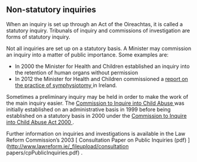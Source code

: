 ##  Non-statutory inquiries

When an inquiry is set up through an Act of the Oireachtas, it is called a
statutory inquiry. Tribunals of inquiry and commissions of investigation are
forms of statutory inquiry.

Not all inquiries are set up on a statutory basis. A Minister may commission
an inquiry into a matter of public importance. Some examples are:

  * In 2000 the Minister for Health and Children established an inquiry into the retention of human organs without permission 
  * In 2012 the Minister for Health and Children commissioned a [ report on the practice of symphysiotomy ](http://health.gov.ie/blog/publications/report-on-symphysiotomy-in-ireland-1944-1984-professor-oonagh-walsh/) in Ireland. 

Sometimes a preliminary inquiry may be held in order to make the work of the
main inquiry easier. The [ Commission to Inquire into Child Abuse
](http://www.childabusecommission.ie/about/index.html) was initially
established on an administrative basis in 1999 before being established on a
statutory basis in 2000 under the [ Commission to Inquire into Child Abuse Act
2000 ](http://www.irishstatutebook.ie/2000/en/act/pub/0007/index.html) .

Further information on inquiries and investigations is available in the Law
Reform Commission’s 2003 [ Consultation Paper on Public Inquiries (pdf)
](http://www.lawreform.ie/_fileupload/consultation
papers/cpPublicInquiries.pdf) .
